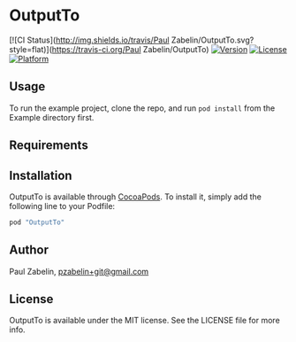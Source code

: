 # OutputTo

[![CI Status](http://img.shields.io/travis/Paul Zabelin/OutputTo.svg?style=flat)](https://travis-ci.org/Paul Zabelin/OutputTo)
[![Version](https://img.shields.io/cocoapods/v/OutputTo.svg?style=flat)](http://cocoapods.org/pods/OutputTo)
[![License](https://img.shields.io/cocoapods/l/OutputTo.svg?style=flat)](http://cocoapods.org/pods/OutputTo)
[![Platform](https://img.shields.io/cocoapods/p/OutputTo.svg?style=flat)](http://cocoapods.org/pods/OutputTo)

## Usage

To run the example project, clone the repo, and run `pod install` from the Example directory first.

## Requirements

## Installation

OutputTo is available through [CocoaPods](http://cocoapods.org). To install
it, simply add the following line to your Podfile:

```ruby
pod "OutputTo"
```

## Author

Paul Zabelin, pzabelin+git@gmail.com

## License

OutputTo is available under the MIT license. See the LICENSE file for more info.
